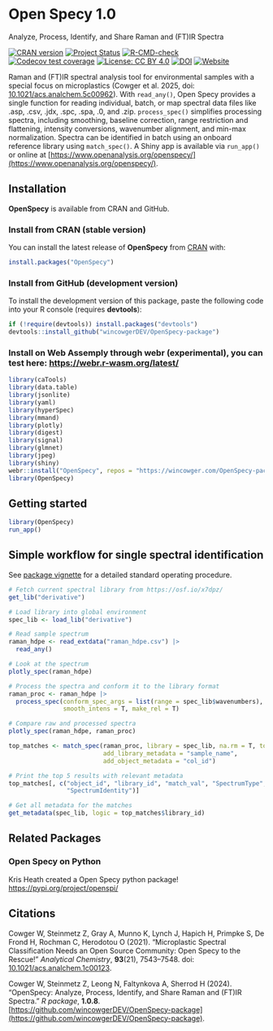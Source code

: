 # Open Specy 1.0

Analyze, Process, Identify, and Share Raman and (FT)IR Spectra

<!-- badges: start -->
[![CRAN version](https://www.r-pkg.org/badges/version/OpenSpecy)](https://CRAN.R-project.org/package=OpenSpecy) 
[![Project Status](https://www.repostatus.org/badges/latest/active.svg)](https://www.repostatus.org/#active)
[![R-CMD-check](https://github.com/wincowgerDEV/OpenSpecy-package/actions/workflows/R-CMD-check.yaml/badge.svg)](https://github.com/wincowgerDEV/OpenSpecy-package/actions/workflows/R-CMD-check.yaml)
[![Codecov test coverage](https://codecov.io/gh/wincowgerDEV/OpenSpecy-package/branch/main/graph/badge.svg)](https://app.codecov.io/gh/wincowgerDEV/OpenSpecy-package?branch=main)
[![License: CC BY 4.0](https://img.shields.io/badge/license-CC%20BY%204.0-lightgrey.svg)](https://creativecommons.org/licenses/by/4.0/)
[![DOI](https://img.shields.io/badge/DOI-10.1021/acs.analchem.1c00123-blue.svg)](https://doi.org/10.1021/acs.analchem.1c00123)
[![Website](https://img.shields.io/badge/web-openspecy.org-white)](https://www.openanalysis.org/openspecy/)
<!-- badges: end -->

Raman and (FT)IR spectral analysis tool for 
environmental samples with a special focus on microplastics (Cowger et al. 2025, doi: 
[10.1021/acs.analchem.5c00962](https://doi.org/10.1021/acs.analchem.5c00962)).
With `read_any()`, Open Specy provides a single function for reading individual,
batch, or map spectral data files like .asp, .csv, .jdx, .spc, .spa, .0, and
.zip. `process_spec()` simplifies processing spectra, including smoothing,
baseline correction, range restriction and flattening, intensity conversions,
wavenumber alignment, and min-max normalization. 
Spectra can be identified in batch using an onboard reference library
using `match_spec()`. A Shiny app is available via `run_app()`
or online at [https://www.openanalysis.org/openspecy/](https://www.openanalysis.org/openspecy/).

## Installation

**OpenSpecy** is available from CRAN and GitHub.

### Install from CRAN (stable version)

You can install the latest release of **OpenSpecy** from
[CRAN](https://CRAN.R-project.org) with:

```r
install.packages("OpenSpecy")
```

### Install from GitHub (development version)

To install the development version of this package, paste the following code
into your R console (requires **devtools**):

```r
if (!require(devtools)) install.packages("devtools")
devtools::install_github("wincowgerDEV/OpenSpecy-package")
```

### Install on Web Assemply through webr (experimental), you can test here: https://webr.r-wasm.org/latest/
```r
library(caTools)
library(data.table)
library(jsonlite)
library(yaml)
library(hyperSpec)
library(mmand)
library(plotly)
library(digest)
library(signal)
library(glmnet)
library(jpeg)
library(shiny)
webr::install("OpenSpecy", repos = "https://wincowger.com/OpenSpecy-package/")
library(OpenSpecy)

```

## Getting started
```r
library(OpenSpecy)
run_app()
```

## Simple workflow for single spectral identification

See [package vignette](https://raw.githack.com/wincowgerDEV/OpenSpecy-package/main/docs/articles/sop.html)
for a detailed standard operating procedure.

```r
# Fetch current spectral library from https://osf.io/x7dpz/
get_lib("derivative")

# Load library into global environment
spec_lib <- load_lib("derivative")

# Read sample spectrum
raman_hdpe <- read_extdata("raman_hdpe.csv") |> 
  read_any()

# Look at the spectrum
plotly_spec(raman_hdpe)

# Process the spectra and conform it to the library format
raman_proc <- raman_hdpe |>
  process_spec(conform_spec_args = list(range = spec_lib$wavenumbers), 
               smooth_intens = T, make_rel = T)

# Compare raw and processed spectra
plotly_spec(raman_hdpe, raman_proc)

top_matches <- match_spec(raman_proc, library = spec_lib, na.rm = T, top_n = 5,
                          add_library_metadata = "sample_name",
                          add_object_metadata = "col_id")

# Print the top 5 results with relevant metadata
top_matches[, c("object_id", "library_id", "match_val", "SpectrumType",
                "SpectrumIdentity")]

# Get all metadata for the matches
get_metadata(spec_lib, logic = top_matches$library_id)
```

## Related Packages
### Open Specy on Python

Kris Heath created a Open Specy python package! 
https://pypi.org/project/openspi/

## Citations

Cowger W, Steinmetz Z, Gray A, Munno K, Lynch J, Hapich H, Primpke S,
De Frond H, Rochman C, Herodotou O (2021). “Microplastic Spectral Classification
Needs an Open Source Community: Open Specy to the Rescue!”
*Analytical Chemistry*, **93**(21), 7543–7548. doi:
[10.1021/acs.analchem.1c00123](https://doi.org/10.1021/acs.analchem.1c00123).

Cowger W, Steinmetz Z, Leong N, Faltynkova A, Sherrod H (2024). “OpenSpecy: Analyze,
Process, Identify, and Share Raman and (FT)IR Spectra.” *R package*, **1.0.8**.
[https://github.com/wincowgerDEV/OpenSpecy-package](https://github.com/wincowgerDEV/OpenSpecy-package).
